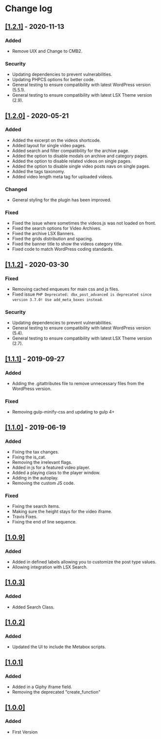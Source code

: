 # Change log

## [[1.2.1]](https://github.com/lightspeeddevelopment/lsx-videos/releases/tag/1.2.1) - 2020-11-13

### Added

- Remove UIX and Change to CMB2.

### Security

- Updating dependencies to prevent vulnerabilities.
- Updating PHPCS options for better code.
- General testing to ensure compatibility with latest WordPress version (5.5.1).
- General testing to ensure compatibility with latest LSX Theme version (2.9).

## [[1.2.0]](https://github.com/lightspeeddevelopment/lsx-videos/releases/tag/1.2.0) - 2020-05-21

### Added

- Added the excerpt on the videos shortcode.
- Added layout for single video pages.
- Added search and filter compatibility for the archive page.
- Added the option to disable modals on archive and category pages.
- Added the option to disable related videos on single pages.
- Added the option to disable single video posts navs on single pages.
- Added the tags taxonomy.
- Added video length meta tag for uploaded videos.

### Changed

- General styling for the plugin has been improved.

### Fixed

- Fixed the issue where sometimes the videos.js was not loaded on front.
- Fixed the search options for Video Archives.
- Fixed the archive LSX Banners.
- Fixed the grids distribution and spacing.
- Fixed the banner title to show the videos category title.
- Fixed code to match WordPress coding standards.

## [[1.1.2]](https://github.com/lightspeeddevelopment/lsx-videos/releases/tag/1.1.2) - 2020-03-30

### Fixed

- Removing cached enqueues for main css and js files.
- Fixed issue `PHP Deprecated: dbx_post_advanced is deprecated since version 3.7.0! Use add_meta_boxes instead`.

### Security

- Updating dependencies to prevent vulnerabilities.
- General testing to ensure compatibility with latest WordPress version (5.4).
- General testing to ensure compatibility with latest LSX Theme version (2.7).

## [[1.1.1]](https://github.com/lightspeeddevelopment/lsx-videos/releases/tag/1.1.1) - 2019-09-27

### Added

- Adding the .gitattributes file to remove unnecessary files from the WordPress version.

### Fixed

- Removing gulp-minify-css and updating to gulp 4+

## [[1.1.0]](https://github.com/lightspeeddevelopment/lsx-videos/releases/tag/v1.1.0) - 2019-06-19

### Added

- Fixing the tax changes.
- Fixing the is_cat.
- Removing the irrelevant flags.
- Added in js for a featured video player.
- Added a playing class to the player window.
- Adding in the autoplay.
- Removing the custom JS code.

### Fixed

- Fixing the search items.
- Making sure the height stays for the video iframe.
- Travis Fixes.
- Fixing the end of line sequence.

## [[1.0.9]]()

### Added

- Added in defined labels allowing you to customize the post type values.
- Allowing integration with LSX Search.

## [[1.0.3]]()

### Added

- Added Search Class.

## [[1.0.2]]()

### Added

- Updated the UI to include the Metabox scripts.

## [[1.0.1]]()

### Added

- Added in a Giphy iframe field.
- Removing the deprecated "create_function"

## [[1.0.0]]()

### Added

- First Version
